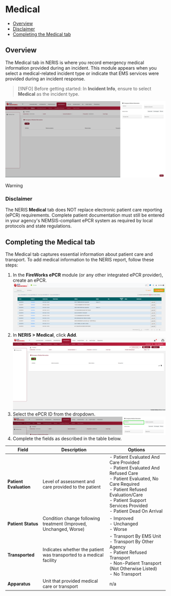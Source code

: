 # Medical

- [Overview](#overview)
-   [Disclaimer](#disclaimer)
- [Completing the Medical tab](#completing-the-medical-tab)

## Overview

The Medical tab in NERIS is where you record emergency medical information provided during an incident. This module appears when you select a medical-related incident type or indicate that EMS services were provided during an incident response.

> [!INFO]
> Before getting started: In **Incident Info**, ensure to select **Medical** as the incident type.

![neris-medical](./attachments/image-20250410-074200.png)

> [!WARNING]
> ### Disclaimer
> The NERIS **Medical** tab does NOT replace electronic patient care reporting (ePCR) requirements. Complete patient documentation must still be entered in your agency's NEMSIS-compliant ePCR system as required by local protocols and state regulations.

## Completing the Medical tab

The Medical tab captures essential information about patient care and transport. To add medical information to the NERIS report, follow these steps:

1. In the **FireWorks ePCR** module (or any other integrated ePCR provider), create an ePCR.![image-20250410-074730.png](./attachments/image-20250410-074730.png)
2. In **NERIS > Medical**, click **Add**.![image-20250410-074829.png](./attachments/image-20250410-074829.png)
3. Select the ePCR ID from the dropdown.![image-20250410-074945.png](./attachments/image-20250410-074945.png)
4. Complete the fields as described in the table below.

| **Field** | **Description** | **Options** |
| --- | --- | --- |
| **Patient Evaluation** | Level of assessment and care provided to the patient | - Patient Evaluated And Care Provided<br>- Patient Evaluated And Refused Care<br>- Patient Evaluated, No Care Required<br>- Patient Refused Evaluation/Care<br>- Patient Support Services Provided<br>- Patient Dead On Arrival |
| **Patient Status** | Condition change following treatment (Improved, Unchanged, Worse) | - Improved<br>- Unchanged<br>- Worse |
| **Transported** | Indicates whether the patient was transported to a medical facility | - Transport By EMS Unit<br>- Transport By Other Agency<br>- Patient Refused Transport<br>- Non-Patient Transport (Not Otherwise Listed)<br>- No Transport |
| **Apparatus** | Unit that provided medical care or transport | n/a |